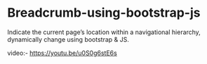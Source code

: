 # Breadcrumb-using-bootstrap-js
Indicate the current page’s location within a navigational hierarchy, dynamically change using bootstrap &  JS.

video:- https://youtu.be/u0S0g6stE6s
